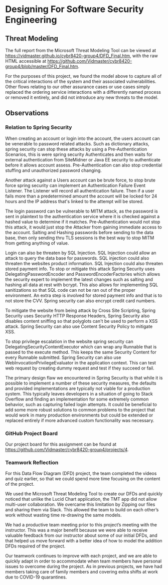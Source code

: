 # Designing For Software Security Engineering

## Threat Modeling
The full report from the Microsoft Threat Modeling Tool can be viewed at https://vidmaster.github.io/cybr8420-group4/DFD_Final.htm, with the raw HTML accessible at https://github.com/Vidmaster/cybr8420-group4/blob/master/DFD_Final.htm.

For the purposes of this project, we found the model above to capture all of the critical interactions of the system and their associated vulnerabilities. Other flows relating to our other assurance cases or use cases simply replaced the ordering service interactions with a differently named process or removed it entirely, and did not introduce any new threats to the model.

## Observations
### Relation to Spring Security
When creating an account or login into the account, the users account can be venerable to password related attacks. Such as dictionary attacks, spring security can stop these attacks by using a Pre-Authentication Scenarios, this is were spring security Authenticates and then waits for external authentication from SiteMidner or Java EE security to authenticate before it allows account assess. Pre-Authentication can also stop credential stuffing and unauthorized password changing. 

Another attack against a Users account can be brute force, to stop brute force spring security can implement an Authentication Failure Event Listener. The Listener will record all authentication failure. Then if a user fails more than a predetermined amount the account will be locked for 24 hours and the IP address that's linked to the attempt will be stored.

The login password can be vulnerable to MITM attack, as the password is sent in plaintext to the authentication service where it is checked against a hashed value to determine if it matches. Pre-Authentication would not stop this attack, it would just stop the Attacker from gaining immediate access to the account. Salting and Hashing passwords before sending to the data base, then only sending thru TLS sessions is the best way to stop MITM from getting anything of value.

Login can also be threaten by SQL Injection. SQL Injection could allow an attack to query the data base for passwords. SQL injection could also threaten the websites product information. SQL Injection could also threaten stored payment info. To stop or mitigate this attack Spring Security uses DelegatingPasswordEncoder and PasswordEncoderFactories which allows the security expert to implement the latest changes such as salting and hashing all data at rest with bcrypt. This also allows for implementing SQL sanitizations so that SQL code can not be ran out of the proper environment. An extra step is involved for stored payment info and that is to not store the CVV. Spring security can also encrypt credit card numbers.    

To mitigate the website from being attack by Cross Site Scripting, Spring Security uses Security HTTP Response Headers, Spring Security also disables content sniffing so that polyglots can't be used to perform a XSS attack. Spring Security can also use Content Security Policy to mitigate XSS.

To stop privilege escalation in the website spring security can DelegatingSecurityContentExecutor which can wrap any Runnable that is passed to the execute method. This keeps the same Security Content for every Runnable submitted. Spring Security can also use WebInvocationPrivilegeEvaluator in the application context. This can test web request by creating dummy request and test if they succeed or fail.

The primary design flaw we encountered in Spring Security is that while it is possible to implement a number of these security measures, the defaults and provided implementations are typically not viable for a production system. This typically leaves developers in a situation of going to Stack Overflow and finding an implementation for some extremely common behavior, such as capturing failed login attempts. It could be beneficial to add some more robust solutions to common problems to the project that would work in many production environments but could be extended or replaced entirely if more advanced custom functionality was necessary.

### GitHub Project Board
Our project board for this assignment can be found at https://github.com/Vidmaster/cybr8420-group4/projects/4.

### Teamwork Reflection
For this Data Flow Diagram (DFD) project, the team completed the videos and quiz earlier, so that we could spend more time focusing on the content of the project. 

We used the Microsoft Threat Modeling Tool to create our DFDs and quickly noticed that unlike the Lucid Chart application, the TMT app did not allow multi-user collaboration.  We overcame this limitation by Zipping our files and sharing them via Slack. This allowed the team to build on each other’s work without wasting time re-drawing the same models.

We had a productive team meeting prior to this project’s meeting with the instructor. This was a major benefit because we were able to receive valuable feedback from our instructor about some of our initial DFDs, and that helped us move forward with a better idea of how to model the addition DFDs required of the project.

Our teamwork continues to improve with each project, and we are able to quickly adapt in order to accommodate when team members have personal issues to overcome during the project. As in previous projects, we have had members taking care of family members and covering extra shifts at work due to COVID-19 quarantines. 

